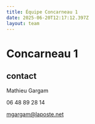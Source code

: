 ```yaml
---
title: Équipe Concarneau 1
date: 2025-06-20T12:17:12.397Z
layout: team
---
```


# Concarneau 1



## contact 

Mathieu Gargam

 06 48 89 28 14

mgargam@laposte.net

